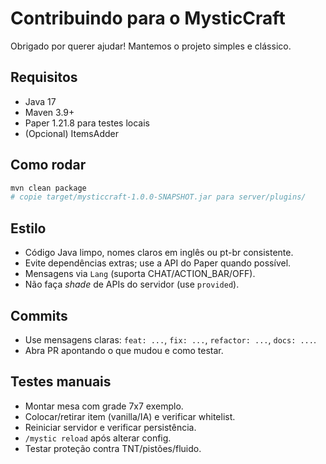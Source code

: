 # Contribuindo para o MysticCraft

Obrigado por querer ajudar! Mantemos o projeto simples e clássico.

## Requisitos
- Java 17
- Maven 3.9+
- Paper 1.21.8 para testes locais
- (Opcional) ItemsAdder

## Como rodar
```bash
mvn clean package
# copie target/mysticcraft-1.0.0-SNAPSHOT.jar para server/plugins/
```

## Estilo
- Código Java limpo, nomes claros em inglês ou pt-br consistente.
- Evite dependências extras; use a API do Paper quando possível.
- Mensagens via `Lang` (suporta CHAT/ACTION_BAR/OFF).
- Não faça *shade* de APIs do servidor (use `provided`).

## Commits
- Use mensagens claras: `feat: ...`, `fix: ...`, `refactor: ...`, `docs: ...`.
- Abra PR apontando o que mudou e como testar.

## Testes manuais
- Montar mesa com grade 7x7 exemplo.
- Colocar/retirar item (vanilla/IA) e verificar whitelist.
- Reiniciar servidor e verificar persistência.
- `/mystic reload` após alterar config.
- Testar proteção contra TNT/pistões/fluido.